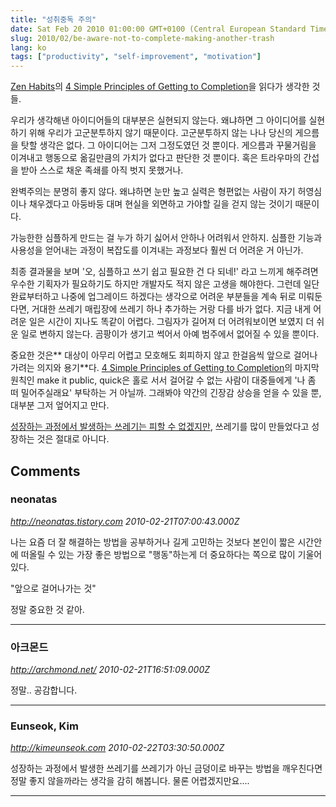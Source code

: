 ```yaml
---
title: "성취중독 주의"
date: Sat Feb 20 2010 01:00:00 GMT+0100 (Central European Standard Time)
slug: 2010/02/be-aware-not-to-complete-making-another-trash
lang: ko
tags: ["productivity", "self-improvement", "motivation"]
---
```


[Zen Habits](http://zenhabits.net/)의 [4 Simple Principles of Getting to Completion](http://zenhabits.net/2010/02/completion-principles/)을 읽다가 생각한 것들.

우리가 생각해낸 아이디어들의 대부분은 실현되지 않는다. 왜냐하면 그 아이디어를 실현하기 위해 우리가 고군분투하지 않기 때문이다. 고군분투하지 않는 나나 당신의 게으름을 탓할 생각은 없다. 그 아이디어는 그저 그정도였던 것 뿐이다. 게으름과 꾸물거림을 이겨내고 행동으로 옮길만큼의 가치가 없다고 판단한 것 뿐이다. 혹은 트라우마의 간섭을 받아 스스로 채운 족쇄를 아직 벗지 못했거나.

완벽주의는 분명히 좋지 않다. 왜냐하면 눈만 높고 실력은 형편없는 사람이 자기 허영심이나 채우겠다고 아둥바둥 대며 현실을 외면하고 가야할 길을 걷지 않는 것이기 때문이다.

가능한한 심플하게 만드는 걸 누가 하기 싫어서 안하나 어려워서 안하지. 심플한 기능과 사용성을 얻어내는 과정이 복잡도를 이겨내는 과정보다 훨씬 더 어려운 거 아닌가.

최종 결과물을 보며 '오, 심플하고 쓰기 쉽고 필요한 건 다 되네!' 라고 느끼게 해주려면 우수한 기획자가 필요하기도 하지만 개발자도 적지 않은 고생을 해야한다. 그런데 일단 완료부터하고 나중에 업그레이드 하겠다는 생각으로 어려운 부분들을 계속 뒤로 미뤄둔다면, 거대한 쓰레기 매립장에 쓰레기 하나 추가하는 거랑 다를 바가 없다. 지금 내게 어려운 일은 시간이 지나도 똑같이 어렵다. 그림자가 길어져 더 어려워보이면 보였지 더 쉬운 일로 변하지 않는다. 곰팡이가 생기고 썩어서 아예 범주에서 없어질 수 있을 뿐이다.

중요한 것은** 대상이 아무리 어렵고 모호해도 회피하지 않고 한걸음씩 앞으로 걸어나가려는 의지와 용기**다. [4 Simple Principles of Getting to Completion](http://zenhabits.net/2010/02/completion-principles/)의 마지막 원칙인 make it public, quick은 홀로 서서 걸어갈 수 없는 사람이 대중들에게 '나 좀 떠 밀어주실래요' 부탁하는 거 아닐까. 그래봐야 약간의 긴장감 상승을 얻을 수 있을 뿐, 대부분 그저 엎어지고 만다.

[성장하는 과정에서 발생하는 쓰레기는 피할 수 없겠지만](http://www.illuminatedmind.net/2010/01/12/how-to-suck-at-anything/), 쓰레기를 많이 만들었다고 성장하는 것은 절대로 아니다.

## Comments

### neonatas
*http://neonatas.tistory.com*
*2010-02-21T07:00:43.000Z*

나는 요즘 더 잘 해결하는 방법을 공부하거나 길게 고민하는 것보다 본인이 짧은 시간안에 떠올릴 수 있는 가장 좋은 방법으로 "행동"하는게 더 중요하다는 쪽으로 많이 기울어있다. 

"앞으로 걸어나가는 것"

정말 중요한 것 같아.

---

### 아크몬드
*http://archmond.net/*
*2010-02-21T16:51:09.000Z*

정말.. 공감합니다.

---

### Eunseok, Kim
*http://kimeunseok.com*
*2010-02-22T03:30:50.000Z*

성장하는 과정에서 발생한 쓰레기를 쓰레기가 아닌 금덩이로 바꾸는 방법을 깨우친다면 정말 좋지 않을까라는 생각을 감히 해봅니다. 물론 어렵겠지만요....

---
